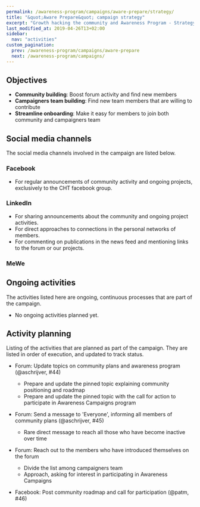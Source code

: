 ```yaml
---
permalink: /awareness-program/campaigns/aware-prepare/strategy/
title: "&quot;Aware Prepare&quot; campaign strategy"
excerpt: "Growth hacking the community and Awareness Program - Strategy."
last_modified_at: 2019-04-26T13+02:00
sidebar:
  nav: "activities"
custom_pagination:
  prev: /awareness-program/campaigns/aware-prepare
  next: /awareness-program/campaigns/
---
```


## Objectives

- **Community building**: Boost forum activity and find new members
- **Campaigners team building**: Find new team members that are willing to contribute
- **Streamline onboarding**: Make it easy for members to join both community and campaigners team

## Social media channels

The social media channels involved in the campaign are listed below.

### Facebook

- For regular announcements of community activity and ongoing projects, exclusively to the CHT facebook group.

### LinkedIn

- For sharing announcements about the community and ongoing project activities.
- For direct approaches to connections in the personal networks of members.
- For commenting on publications in the news feed and mentioning links to the forum or our projects.

### MeWe

## Ongoing activities

The activities listed here are ongoing, continuous processes that are part of the campaign.

- No ongoing activities planned yet.

## Activity planning

Listing of the activities that are planned as part of the campaign. They are listed in order of execution, and updated to track status.

- Forum: Update topics on community plans and awareness program (@aschrijver, #44)
  - Prepare and update the pinned topic explaining community positioning and roadmap
  - Prepare and update the pinned topic with the call for action to participate in Awareness Campaigns program

- Forum: Send a message to 'Everyone', informing all members of community plans (@aschrijver, #45)
  - Rare direct message to reach all those who have become inactive over time

- Forum: Reach out to the members who have introduced themselves on the forum
  - Divide the list among campaigners team
  - Approach, asking for interest in participating in Awareness Campaigns

- Facebook: Post community roadmap and call for participation (@patm, #46)
